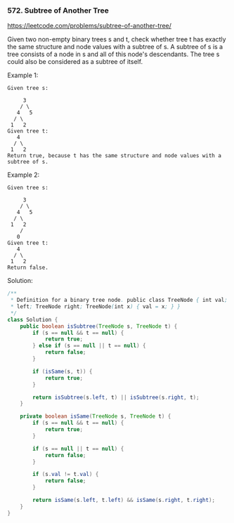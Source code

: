 ### 572. Subtree of Another Tree
https://leetcode.com/problems/subtree-of-another-tree/

Given two non-empty binary trees s and t, check whether tree t has exactly the same structure and node values with a subtree of s. A subtree of s is a tree consists of a node in s and all of this node's descendants. The tree s could also be considered as a subtree of itself.

Example 1:
```
Given tree s:

     3
    / \
   4   5
  / \
 1   2
Given tree t:
   4 
  / \
 1   2
Return true, because t has the same structure and node values with a subtree of s.
```
Example 2:
```
Given tree s:

     3
    / \
   4   5
  / \
 1   2
    /
   0
Given tree t:
   4
  / \
 1   2
Return false.
```

Solution:
```java
/**
 * Definition for a binary tree node. public class TreeNode { int val; TreeNode
 * left; TreeNode right; TreeNode(int x) { val = x; } }
 */
class Solution {
    public boolean isSubtree(TreeNode s, TreeNode t) {
        if (s == null && t == null) {
            return true;
        } else if (s == null || t == null) {
            return false;
        }

        if (isSame(s, t)) {
            return true;
        }

        return isSubtree(s.left, t) || isSubtree(s.right, t);
    }

    private boolean isSame(TreeNode s, TreeNode t) {
        if (s == null && t == null) {
            return true;
        }

        if (s == null || t == null) {
            return false;
        }

        if (s.val != t.val) {
            return false;
        }

        return isSame(s.left, t.left) && isSame(s.right, t.right);
    }
}
```